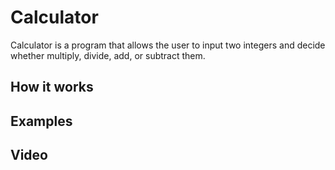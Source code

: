 # Calculator

Calculator is a program that allows the user to input two integers and decide whether multiply, divide, add, or subtract them.

## How it works

## Examples


## Video



